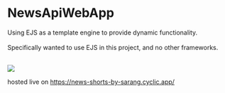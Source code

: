# NewsApiWebApp
 
 Using EJS as a template engine to provide dynamic functionality. <br><br>
 Specifically wanted to use EJS in this project, and no other frameworks. <br><br>
 
 ![](https://github.com/sarangs722/NewsApiWebApp/blob/main/newsapiwebappworking.gif)
 
 hosted live on https://news-shorts-by-sarang.cyclic.app/
